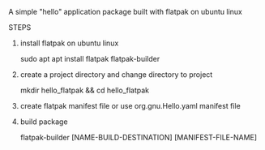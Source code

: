 A simple "hello" application package built with flatpak on ubuntu linux

STEPS

1. install flatpak on ubuntu linux

    sudo apt apt install flatpak flatpak-builder

2. create a project directory and change directory to project

    mkdir hello_flatpak && cd hello_flatpak

3. create flatpak manifest file or use org.gnu.Hello.yaml manifest file

4. build package

    flatpak-builder [NAME-BUILD-DESTINATION] [MANIFEST-FILE-NAME]